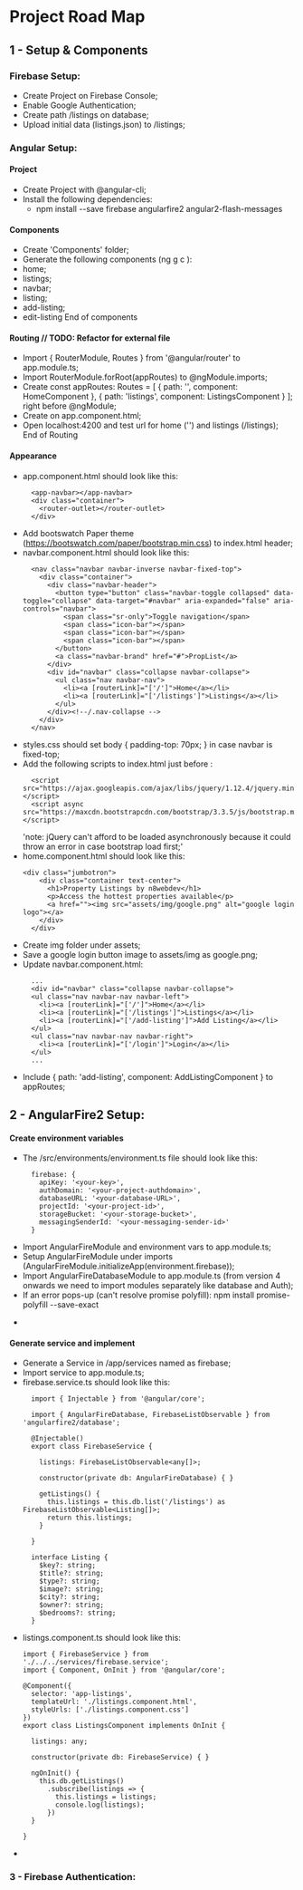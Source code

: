 # Project Road Map

## 1 - Setup & Components

### Firebase Setup:
  * Create Project on Firebase Console;
  * Enable Google Authentication;
  * Create path /listings on database;
  * Upload initial data (listings.json) to /listings;

### Angular Setup:

#### Project
  * Create Project with @angular-cli;
  * Install the following dependencies:
    * npm install --save firebase angularfire2 angular2-flash-messages
  
#### Components
  * Create 'Components' folder;
  * Generate the following components (ng g c <component-name>):
  * home;
  * listings;
  * navbar;
  * listing;
  * add-listing;
  * edit-listing
End of components

#### Routing // TODO: Refactor for external file
  * Import { RouterModule, Routes } from '@angular/router' to app.module.ts;
  * Import RouterModule.forRoot(appRoutes) to @ngModule.imports;
  * Create const appRoutes: Routes = [
    { path: '', component: HomeComponent },
    { path: 'listings', component: ListingsComponent }
  ]; right before @ngModule;
  * Create <router-outlet></router-outlet> on app.component.html;
  * Open localhost:4200 and test url for home ('') and listings (/listings);
End of Routing

#### Appearance
  * app.component.html should look like this:
    ```
      <app-navbar></app-navbar>
      <div class="container">
        <router-outlet></router-outlet>
      </div>
    ```
  * Add bootswatch Paper theme (https://bootswatch.com/paper/bootstrap.min.css) to index.html header;
  * navbar.component.html should look like this:
    ```
      <nav class="navbar navbar-inverse navbar-fixed-top">
        <div class="container">
          <div class="navbar-header">
            <button type="button" class="navbar-toggle collapsed" data-toggle="collapse" data-target="#navbar" aria-expanded="false" aria-controls="navbar">
              <span class="sr-only">Toggle navigation</span>
              <span class="icon-bar"></span>
              <span class="icon-bar"></span>
              <span class="icon-bar"></span>
            </button>
            <a class="navbar-brand" href="#">PropList</a>
          </div>
          <div id="navbar" class="collapse navbar-collapse">
            <ul class="nav navbar-nav">
              <li><a [routerLink]="['/']">Home</a></li>
              <li><a [routerLink]="['/listings']">Listings</a></li>
            </ul>
          </div><!--/.nav-collapse -->
        </div>
      </nav>
    ```
  * styles.css should set body { padding-top: 70px; } in case navbar is fixed-top;
  * Add the following scripts to index.html just before </body>:
    ```
      <script src="https://ajax.googleapis.com/ajax/libs/jquery/1.12.4/jquery.min.js"></script>
      <script async src="https://maxcdn.bootstrapcdn.com/bootstrap/3.3.5/js/bootstrap.min.js"></script>
    ```
    'note: jQuery can't afford to be loaded asynchronously because it could throw an error in case bootstrap load first;'
  * home.component.html should look like this:
    ```
    <div class="jumbotron">
        <div class="container text-center">
          <h1>Property Listings by n8webdev</h1>
          <p>Access the hottest properties available</p>
          <a href=""><img src="assets/img/google.png" alt="google login logo"></a>
        </div>
      </div>
    ```
  * Create img folder under assets;
  * Save a google login button image to assets/img as google.png;
  * Update navbar.component.html:
    ```
      ...
      <div id="navbar" class="collapse navbar-collapse">
      <ul class="nav navbar-nav navbar-left">
        <li><a [routerLink]="['/']">Home</a></li>
        <li><a [routerLink]="['/listings']">Listings</a></li>
        <li><a [routerLink]="['/add-listing']">Add Listing</a></li>
      </ul>
      <ul class="nav navbar-nav navbar-right">
        <li><a [routerLink]="['/login']">Login</a></li>
      </ul>
      ...
    ```
  * Include { path: 'add-listing', component: AddListingComponent } to appRoutes;



## 2 - AngularFire2 Setup:

#### Create environment variables
  * The /src/environments/environment.ts file should look like this:
    ```
      firebase: {
        apiKey: '<your-key>',
        authDomain: '<your-project-authdomain>',
        databaseURL: '<your-database-URL>',
        projectId: '<your-project-id>',
        storageBucket: '<your-storage-bucket>',
        messagingSenderId: '<your-messaging-sender-id>'
      }
    ```
  * Import AngularFireModule and environment vars to app.module.ts;
  * Setup AngularFireModule under imports (AngularFireModule.initializeApp(environment.firebase));
  * Import AngularFireDatabaseModule to app.module.ts (from version 4 onwards we need to import modules separately like database and Auth);
  * If an error pops-up (can't resolve promise polyfill): npm install promise-polyfill --save-exact
-

#### Generate service and implement
  * Generate a Service in /app/services named as firebase;
  * Import service to app.module.ts;
  * firebase.service.ts should look like this:
    ```
      import { Injectable } from '@angular/core';

      import { AngularFireDatabase, FirebaseListObservable } from 'angularfire2/database';

      @Injectable()
      export class FirebaseService {

        listings: FirebaseListObservable<any[]>;

        constructor(private db: AngularFireDatabase) { }

        getListings() {
          this.listings = this.db.list('/listings') as FirebaseListObservable<Listing[]>;
          return this.listings;
        }

      }

      interface Listing {
        $key?: string;
        $title?: string;
        $type?: string;
        $image?: string;
        $city?: string;
        $owner?: string;
        $bedrooms?: string;
      }
    ```
  * listings.component.ts should look like this:
    ```
    import { FirebaseService } from './../../services/firebase.service';
    import { Component, OnInit } from '@angular/core';

    @Component({
      selector: 'app-listings',
      templateUrl: './listings.component.html',
      styleUrls: ['./listings.component.css']
    })
    export class ListingsComponent implements OnInit {

      listings: any;

      constructor(private db: FirebaseService) { }

      ngOnInit() {
        this.db.getListings()
          .subscribe(listings => {
            this.listings = listings;
            console.log(listings);
          })
      }

    }
    ```
-

### 3 - Firebase Authentication:
